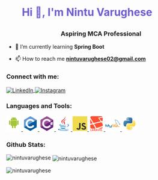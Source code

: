 <h1 align="center">
  <span style="color:#6A5ACD;">
    <marquee behavior="alternate">Hi 👋, I'm Nintu Varughese</marquee>
  </span>
</h1>
<h3 align="center">Aspiring MCA Professional</h3>

- 🌱 I’m currently learning **Spring Boot**

- 📫 How to reach me **nintuvarughese02@gmail.com**

<h3 align="left">Connect with me:</h3>
<p align="left">
  <a href="https://linkedin.com/in/nintu-varughese-12740b246" target="blank">
    <img align="center" src="https://raw.githubusercontent.com/rahuldkjain/github-profile-readme-generator/master/src/images/icons/Social/linked-in-alt.svg" alt="LinkedIn" height="30" width="40" />
  </a>
  <a href="https://instagram.com/nintuvarughese" target="blank">
    <img align="center" src="https://raw.githubusercontent.com/rahuldkjain/github-profile-readme-generator/master/src/images/icons/Social/instagram.svg" alt="Instagram" height="30" width="40" />
  </a>
</p>

<h3 align="left">Languages and Tools:</h3>
<p align="left">
  <a href="https://developer.android.com" target="_blank" rel="noreferrer">
    <img src="https://raw.githubusercontent.com/devicons/devicon/master/icons/android/android-original-wordmark.svg" alt="android" width="40" height="40"/>
  </a>
  <a href="https://www.cprogramming.com/" target="_blank" rel="noreferrer">
    <img src="https://raw.githubusercontent.com/devicons/devicon/master/icons/c/c-original.svg" alt="c" width="40" height="40"/>
  </a>
  <a href="https://www.w3schools.com/cs/" target="_blank" rel="noreferrer">
    <img src="https://raw.githubusercontent.com/devicons/devicon/master/icons/csharp/csharp-original.svg" alt="csharp" width="40" height="40"/>
  </a>
  <a href="https://www.java.com" target="_blank" rel="noreferrer">
    <img src="https://raw.githubusercontent.com/devicons/devicon/master/icons/java/java-original.svg" alt="java" width="40" height="40"/>
  </a>
  <a href="https://developer.mozilla.org/en-US/docs/Web/JavaScript" target="_blank" rel="noreferrer">
    <img src="https://raw.githubusercontent.com/devicons/devicon/master/icons/javascript/javascript-original.svg" alt="javascript" width="40" height="40"/>
  </a>
  <a href="https://laravel.com/" target="_blank" rel="noreferrer">
    <img src="https://raw.githubusercontent.com/devicons/devicon/master/icons/laravel/laravel-plain-wordmark.svg" alt="laravel" width="40" height="40"/>
  </a>
  <a href="https://www.mysql.com/" target="_blank" rel="noreferrer">
    <img src="https://raw.githubusercontent.com/devicons/devicon/master/icons/mysql/mysql-original-wordmark.svg" alt="mysql" width="40" height="40"/>
  </a>
  <a href="https://www.python.org" target="_blank" rel="noreferrer">
    <img src="https://raw.githubusercontent.com/devicons/devicon/master/icons/python/python-original.svg" alt="python" width="40" height="40"/>
  </a>
</p>

<h3 align="left">Github Stats:</h3>
<p><img align="left" src="https://github-readme-stats.vercel.app/api/top-langs?username=nintuvarughese&show_icons=true&locale=en&layout=compact" alt="nintuvarughese" /></p>
<p>&nbsp;<img align="center" src="https://github-readme-stats.vercel.app/api?username=nintuvarughese&show_icons=true&locale=en" alt="nintuvarughese" /></p>
<p><img align="center" src="https://github-readme-streak-stats.herokuapp.com/?user=nintuvarughese&" alt="nintuvarughese" /></p>
